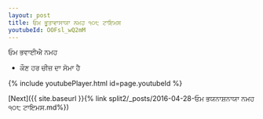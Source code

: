 ```yaml
---
layout: post
title: ਓਮ ਭੂਤਾਵਾਸਾਯਾ ਨਮਹ ੧੦੮ ਟਾਇਮਸ
youtubeId: OOFsl_wQ2mM
---
```

 
 
 ਓਮ ਭਵਾਈਐ ਨਮਹ  
 
 -  ਕੌਣ ਹਰ ਚੀਜ਼ ਦਾ ਸੋਮਾ ਹੈ 
 
  
 
  
 
 
 
 
 
 


{% include youtubePlayer.html id=page.youtubeId %}
 
[Next]({{ site.baseurl }}{% link  split2/_posts/2016-04-28-ਓਮ ਭਯਨਾਸ਼ਨਾਯਾ ਨਮਹ ੧੦੮ ਟਾਇਮਸ.md%})
 
